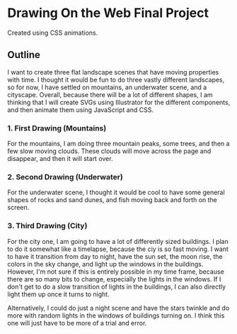 # Drawing On the Web Final Project
Created using CSS animations.

## Outline
I want to create three flat landscape scenes that have moving properties with time. I thought it would be fun to do three vastly different landscapes, so for now, I have settled on mountains, an underwater scene, and a cityscape. Overall, because there will be a lot of different shapes, I am thinking that I will create SVGs using Illustrator for the different components, and then animate them using JavaScript and CSS.

### 1. First Drawing (Mountains)
For the mountains, I am doing three mountain peaks, some trees, and then a few slow moving clouds. These clouds will move across the page and disappear, and then it will start over. 

### 2. Second Drawing (Underwater)
For the underwater scene, I thought it would be cool to have some general shapes of rocks and sand dunes, and fish moving back and forth on the screen. 

### 3. Third Drawing (City)
For the city one, I am going to have a lot of differently sized buildings. I plan to do it somewhat like a timelapse, because the ciy is so fast moving. I want to have it transition from day to night, have the sun set, the moon rise, the colors in the sky change, and light up the windows in the buildings. However, I'm not sure if this is entirely possible in my time frame, because there are so many bits to change, especially the lights in the windows. If I don't get to do a slow transition of lights in the buildings, I can also directly light them up once it turns to night.

Alternatively, I could do just a night scene and have the stars twinkle and do more with random lights in the windows of buildings turning on. I think this one will just have to be more of a trial and error.